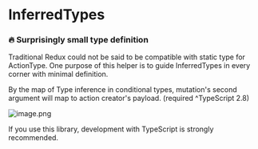 # InferredTypes

### 🔥 Surprisingly small type definition

Traditional Redux could not be said to be compatible with static type for ActionType.
One purpose of this helper is to guide InferredTypes in every corner with minimal definition.

By the map of Type inference in conditional types, 
mutation's second argument will map to action creator's payload.
(required ^TypeScript 2.8)

![image.png](/assets/type_inference_in_conditional_types_mutation.png)

If you use this library, development with TypeScript is strongly recommended.
